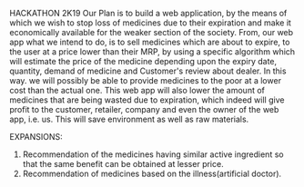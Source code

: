 HACKATHON 2K19
Our Plan is to build a web application, by the means of which we wish to stop loss of medicines due to their expiration and make it economically available for the weaker section of the society.
From, our web app what we intend to do, is to sell medicines which are about to expire, to the user at a price lower than their MRP, by using a specific algorithm which will estimate the price of the medicine depending upon the expiry date, quantity, demand of medicine and Customer's review about dealer. 
In this way. we will possibly be able to provide medicines to the poor at a lower cost than the actual one. 
This web app will also lower the amount of medicines that are being wasted due to expiration, which indeed will give profit to the customer, retailer, company and even the owner of the web app, i.e. us.
This will save environment as well as raw materials.

EXPANSIONS:
1) Recommendation of the medicines having similar active ingredient so that the same benefit can be obtained at lesser price.
2) Recommendation of medicines based on the illness(artificial doctor).
